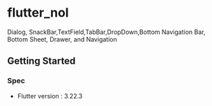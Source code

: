 # flutter_nol

Dialog, SnackBar,TextField,TabBar,DropDown,Bottom Navigation Bar, Bottom Sheet, Drawer, and Navigation

## Getting Started

### Spec

- Flutter version : 3.22.3
